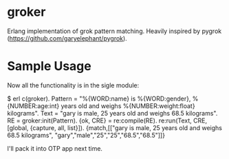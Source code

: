 groker
=====

Erlang implementation of grok pattern matching. Heavily inspired by pygrok (https://github.com/garyelephant/pygrok).

# Sample Usage #
Now all the functionality is in the sigle module:

$ erl
c(groker).
Pattern = "%{WORD:name} is %{WORD:gender}, %{NUMBER:age:int} years old and weighs %{NUMBER:weight:float} kilograms".
Text = "gary is male, 25 years old and weighs 68.5 kilograms".
RE = groker:init(Pattern).
{ok, CRE} = re:compile(RE).
re:run(Text, CRE, [global, {capture, all, list}]).
{match,[["gary is male, 25 years old and weighs 68.5 kilograms",
         "gary","male","25","25","68.5","68.5"]]}

I'll pack it into OTP app next time.

